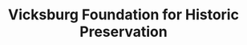 ---
layout: repo
title: "Vicksburg Foundation for Historic Preservation"
id: 24230
permalink: repos/24230/
---